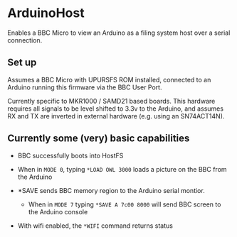 # ArduinoHost

Enables a BBC Micro to view an Arduino as a filing system host over a serial connection. 

## Set up

Assumes a BBC Micro with UPURSFS ROM installed, connected to an Arduino running this firmware via the BBC User Port. 

Currently specific to MKR1000 / SAMD21 based boards. This hardware requires all signals to be level shifted to 3.3v to the Arduino, and assumes RX and TX are inverted in external hardware (e.g. using an SN74ACT14N).


## Currently some (very) basic capabilities

* BBC successfully boots into HostFS

* When in `MODE 0`, typing `*LOAD OWL 3000` loads a picture on the BBC from the Arduino

* \*SAVE sends BBC memory region to the Arduino serial montior. 
  * When in `MODE 7` typing `*SAVE A 7c00 8000` will send BBC screen to the Arduino console

* With wifi enabled, the `*WIFI` command returns status

